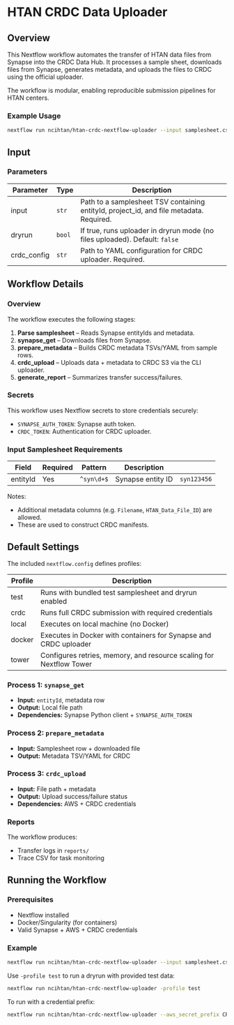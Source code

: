 # HTAN CRDC Data Uploader

## Overview

This Nextflow workflow automates the transfer of HTAN data files from Synapse into the CRDC Data Hub.
It processes a sample sheet, downloads files from Synapse, generates metadata, and uploads the files to CRDC using the official uploader.

The workflow is modular, enabling reproducible submission pipelines for HTAN centers.

### Example Usage

```bash
nextflow run ncihtan/htan-crdc-nextflow-uploader --input samplesheet.csv
```

## Input

### Parameters

| Parameter           | Type   | Description                                                                                   |
| ------------------- | ------ | --------------------------------------------------------------------------------------------- |
| input               | `str`  | Path to a samplesheet TSV containing entityId, project\_id, and file metadata. Required.  |
| dryrun              | `bool` | If true, runs uploader in dryrun mode (no files uploaded). Default: `false`                   |
| crdc\_config        | `str`  | Path to YAML configuration for CRDC uploader. Required.                                       |

## Workflow Details

### Overview

The workflow executes the following stages:

1. **Parse samplesheet** – Reads Synapse entityIds and metadata.
2. **synapse\_get** – Downloads files from Synapse.
3. **prepare\_metadata** – Builds CRDC metadata TSVs/YAML from sample rows.
4. **crdc\_upload** – Uploads data + metadata to CRDC S3 via the CLI uploader.
5. **generate\_report** – Summarizes transfer success/failures.

### Secrets

This workflow uses Nextflow secrets to store credentials securely:

* `SYNAPSE_AUTH_TOKEN`: Synapse auth token.
* `CRDC_TOKEN`: Authentication for CRDC uploader.

### Input Samplesheet Requirements

| Field              | Required | Pattern    | Description                |                             |
| ------------------ | -------- | ---------- | -------------------------- | --------------------------- |
| entityId           | Yes      | `^syn\d+$` | Synapse entity ID          | `syn123456`                 |

Notes:

* Additional metadata columns (e.g. `Filename`, `HTAN_Data_File_ID`) are allowed.
* These are used to construct CRDC manifests.

## Default Settings

The included `nextflow.config` defines profiles:

| Profile | Description                                                         |
| ------- | ------------------------------------------------------------------- |
| test    | Runs with bundled test samplesheet and dryrun enabled               |
| crdc    | Runs full CRDC submission with required credentials                 |
| local   | Executes on local machine (no Docker)                               |
| docker  | Executes in Docker with containers for Synapse and CRDC uploader    |
| tower   | Configures retries, memory, and resource scaling for Nextflow Tower |

### Process 1: `synapse_get`

* **Input:** `entityId`, metadata row
* **Output:** Local file path
* **Dependencies:** Synapse Python client + `SYNAPSE_AUTH_TOKEN`

### Process 2: `prepare_metadata`

* **Input:** Samplesheet row + downloaded file
* **Output:** Metadata TSV/YAML for CRDC

### Process 3: `crdc_upload`

* **Input:** File path + metadata
* **Output:** Upload success/failure status
* **Dependencies:** AWS + CRDC credentials

### Reports

The workflow produces:

* Transfer logs in `reports/`
* Trace CSV for task monitoring

## Running the Workflow

### Prerequisites

* Nextflow installed
* Docker/Singularity (for containers)
* Valid Synapse + AWS + CRDC credentials

### Example

```bash
nextflow run ncihtan/htan-crdc-nextflow-uploader --input samplesheet.csv --bucket s3://crdc-bucket
```

Use `-profile test` to run a dryrun with provided test data:

```bash
nextflow run ncihtan/htan-crdc-nextflow-uploader -profile test
```

To run with a credential prefix:

```bash
nextflow run ncihtan/htan-crdc-nextflow-uploader --aws_secret_prefix CRDC
```

